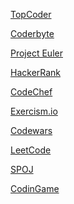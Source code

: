 <a href=https://www.topcoder.com/>TopCoder</a>

<a href=https://coderbyte.com/>Coderbyte</a>

<a href=https://projecteuler.net/>Project Euler</a>

<a href=https://www.hackerrank.com/>HackerRank</a>

<a href=https://www.codechef.com/>CodeChef</a>

<a href=https://exercism.io/>Exercism.io</a>

<a href=https://www.codewars.com/>Codewars</a>

<a href=https://leetcode.com/>LeetCode</a>

<a href=https://www.spoj.com/>SPOJ</a>

<a href=https://www.codingame.com/start>CodinGame</a>


